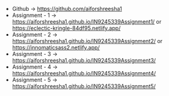 - Github -> https://github.com/aiforshreesha1
- Assignment - 1 -> https://aiforshreesha1.github.io/IN9245339Assignment1/ or https://eclectic-kringle-84df95.netlify.app/
- Assignment - 2 -> https://aiforshreesha1.github.io/IN9245339Assignment2/ or https://innomaticsass2.netlify.app/
- Assignment - 3 -> https://aiforshreesha1.github.io/IN9245339Assignment3/
- Assignment - 4 -> https://aiforshreesha1.github.io/IN9245339Assignment4/
- Assignment - 5 -> https://aiforshreesha1.github.io/IN9245339Assignment5/
